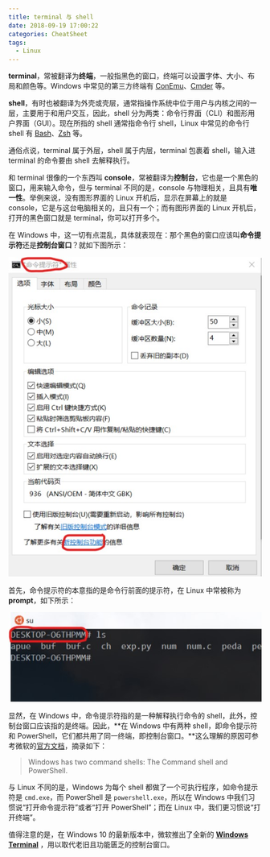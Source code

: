 ```yaml
---
title: terminal 与 shell
date: 2018-09-19 17:00:22
categories: CheatSheet
tags:
  - Linux
---
```


**terminal**，常被翻译为**终端**，一般指黑色的窗口，终端可以设置字体、大小、布局和颜色等。Windows 中常见的第三方终端有 [ConEmu](https://conemu.github.io/)、[Cmder](https://cmder.net/) 等。

**shell**，有时也被翻译为外壳或壳层，通常指操作系统中位于用户与内核之间的一层，主要用于和用户交互，因此，shell 分为两类：命令行界面（CLI）和图形用户界面（GUI）。现在所指的 shell 通常指命令行 shell，Linux 中常见的命令行 shell 有 [Bash](https://www.gnu.org/software/bash/)、[Zsh](https://www.zsh.org/) 等。

通俗点说，terminal 属于外层，shell 属于内层，terminal 包裹着 shell，输入进 terminal 的命令要由 shell 去解释执行。

<!--more-->

和 terminal 很像的一个东西叫 **console**，常被翻译为**控制台**，它也是一个黑色的窗口，用来输入命令，但与 terminal 不同的是，console 与物理相关，且具有**唯一性**。举例来说，没有图形界面的 Linux 开机后，显示在屏幕上的就是 console，它是与这台电脑相关的，且只有一个；而有图形界面的 Linux 开机后，打开的黑色窗口就是 terminal，你可以打开多个。

在 Windows 中，这一切有点混乱，具体就表现在：那个黑色的窗口应该叫**命令提示符**还是**控制台窗口**？就如下图所示：

![cmd](/images/cmd.jpg)

首先，命令提示符的本意指的是命令行前面的提示符，在 Linux 中常被称为 **prompt**，如下所示：

![prompt](/images/prompt.jpg)

显然，在 Windows 中，命令提示符指的是一种解释执行命令的 shell，此外，控制台窗口应该指的是终端。因此，**在 Windows 中有两种 shell，即命令提示符和 PowerShell，它们都共用了同一终端，即控制台窗口。**这么理解的原因可参考微软的[官方文档](https://docs.microsoft.com/en-us/windows-server/administration/windows-commands/windows-commands)，摘录如下：
>Windows has two command shells: The Command shell and PowerShell.

与 Linux 不同的是，Windows 为每个 shell 都做了一个可执行程序，如命令提示符是 `cmd.exe`，而 PowerShell 是 `powershell.exe`，所以在 Windows 中我们习惯说“打开命令提示符”或者“打开 PowerShell”；而在 Linux 中，我们更习惯说“打开终端”。

值得注意的是，在 Windows 10 的最新版本中，微软推出了全新的 **[Windows Terminal](https://github.com/microsoft/terminal)** ，用以取代老旧且功能匮乏的控制台窗口。
